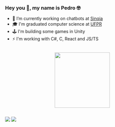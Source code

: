### Hey you 👋, my name is Pedro 🤓
- 🔭 I’m currently working on chatbots at [Sinqia](https://github.com/sinqia)
- 🎓 I'm graduated computer science at [UFPR](https://web.inf.ufpr.br/dinf/)
- 🕹️ I'm building some games in Unity
- ⚡ I'm working with C#, C, React and JS/TS

##

<div align="center">
  <a href="https://github.com/pmartinsesa">
  <img height="180em" src="https://github-readme-stats.vercel.app/api/top-langs/?username=pmartinsesa&layout=compact&langs_count=7&theme=dark"/>
</div>
  
##
  
<div> 
  <a href = "mailto:pmartinsesa@gmail.com"><img src="https://img.shields.io/badge/-Gmail-%23333?style=for-the-badge&logo=gmail&logoColor=white" target="_blank"></a>
  <a href="https://www.linkedin.com/in/pedro-e-s%C3%A1-254986212" target="_blank"><img src="https://img.shields.io/badge/-LinkedIn-%230077B5?style=for-the-badge&logo=linkedin&logoColor=white" target="_blank"></a> 
</div>
